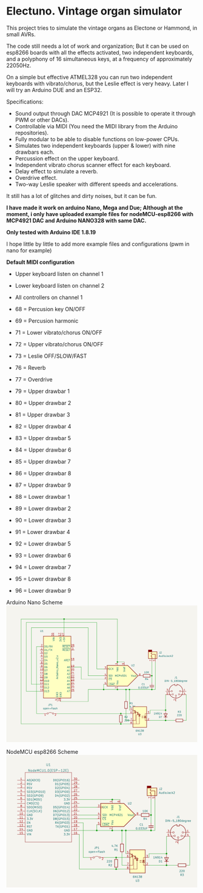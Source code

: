 # Electuno. Vintage organ simulator

This project tries to simulate the vintage organs as Electone or Hammond, in small AVRs.

The code still needs a lot of work and organization; But it can be used on esp8266 boards with all the effects activated, two independent keyboards, and a polyphony of 16 simultaneous keys, at a frequency of approximately 22050Hz.

On a simple but effective ATMEL328 you can run two independent keyboards with vibrato/chorus, but the Leslie effect is very heavy.
Later I will try an Arduino DUE and an ESP32.

Specifications:
- Sound output through DAC MCP4921 (It is possible to operate it through PWM or other DACs).
- Controllable via MIDI (You need the MIDI library from the Arduino repositories).
- Fully modular to be able to disable functions on low-power CPUs.
- Simulates two independent keyboards (upper & lower) with nine drawbars each.
- Percussion effect on the upper keyboard.
- Independent vibrato chorus scanner effect for each keyboard.
- Delay effect to simulate a reverb.
- Overdrive effect.
- Two-way Leslie speaker with different speeds and accelerations.

It still has a lot of glitches and dirty noises, but it can be fun. 

**I have made it work on arduino Nano, Mega and Due; Although at the moment, i only have uploaded example files for nodeMCU-esp8266 with MCP4921 DAC and Arduino NANO328 with same DAC.**

**Only tested with Arduino IDE 1.8.19**

I hope little by little to add more example files and configurations (pwm in nano for example)

**Default MIDI configuration**

- Upper keyboard listen on channel 1
- Lower keyboard listen on channel 2
- All controllers on channel 1

- 68 = Percusion key ON/OFF
- 69 = Percusion harmonic
- 71 = Lower vibrato/chorus ON/OFF
- 72 = Upper vibrato/chorus ON/OFF
- 73 = Leslie OFF/SLOW/FAST
- 76 = Reverb
- 77 = Overdrive
- 79 = Upper drawbar 1
- 80 = Upper drawbar 2
- 81 = Upper drawbar 3
- 82 = Upper drawbar 4
- 83 = Upper drawbar 5
- 84 = Upper drawbar 6
- 85 = Upper drawbar 7
- 86 = Upper drawbar 8
- 87 = Upper drawbar 9
- 88 = Lower drawbar 1
- 89 = Lower drawbar 2
- 90 = Lower drawbar 3
- 91 = Lower drawbar 4
- 92 = Lower drawbar 5
- 93 = Lower drawbar 6
- 94 = Lower drawbar 7
- 95 = Lower drawbar 8
- 96 = Lower drawbar 9



Arduino Nano Scheme
![Arduino Nano Scheme](extra/electuno_schematics_nano-uno.png)

NodeMCU esp8266 Scheme
![NodeMCU esp8266 Schemes](extra/electuno_schematics_nodeMCU.png)

